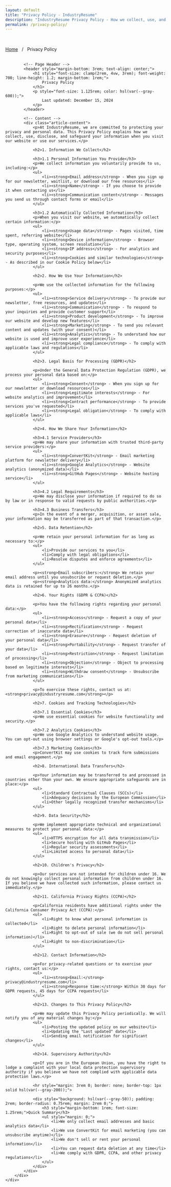 ```yaml
---
layout: default
title: "Privacy Policy - IndustryResume"
description: "IndustryResume Privacy Policy - How we collect, use, and protect your personal information."
permalink: /privacy-policy/
---
```


<section class="section" style="padding-top: 2rem;">
    <div class="container">
        <div style="max-width: 48rem; margin: 0 auto;">
            <!-- Breadcrumb -->
            <nav style="margin-bottom: 2rem;">
                <a href="{{ '/' | relative_url }}" class="btn-link" style="font-size: 0.875rem;">Home</a>
                <span style="color: hsl(var(--gray-300)); margin: 0 0.5rem;">/</span>
                <span style="color: hsl(var(--gray-600)); font-size: 0.875rem;">Privacy Policy</span>
            </nav>

            <!-- Page Header -->
            <header style="margin-bottom: 3rem; text-align: center;">
                <h1 style="font-size: clamp(2rem, 4vw, 3rem); font-weight: 700; line-height: 1.2; margin-bottom: 1rem;">
                    Privacy Policy
                </h1>
                <p style="font-size: 1.125rem; color: hsl(var(--gray-600));">
                    Last updated: December 15, 2024
                </p>
            </header>

            <!-- Content -->
            <div class="article-content">
                <p>At IndustryResume, we are committed to protecting your privacy and personal data. This Privacy Policy explains how we collect, use, disclose, and safeguard your information when you visit our website or use our services.</p>

                <h2>1. Information We Collect</h2>

                <h3>1.1 Personal Information You Provide</h3>
                <p>We collect information you voluntarily provide to us, including:</p>
                <ul>
                    <li><strong>Email address</strong> - When you sign up for our newsletter, waitlist, or download our free resources</li>
                    <li><strong>Name</strong> - If you choose to provide it when contacting us</li>
                    <li><strong>Communication content</strong> - Messages you send us through contact forms or email</li>
                </ul>

                <h3>1.2 Automatically Collected Information</h3>
                <p>When you visit our website, we automatically collect certain information:</p>
                <ul>
                    <li><strong>Usage data</strong> - Pages visited, time spent, referring website</li>
                    <li><strong>Device information</strong> - Browser type, operating system, screen resolution</li>
                    <li><strong>IP address</strong> - For analytics and security purposes</li>
                    <li><strong>Cookies and similar technologies</strong> - As described in our Cookie Policy below</li>
                </ul>

                <h2>2. How We Use Your Information</h2>

                <p>We use the collected information for the following purposes:</p>
                <ul>
                    <li><strong>Service delivery</strong> - To provide our newsletter, free resources, and updates</li>
                    <li><strong>Communication</strong> - To respond to your inquiries and provide customer support</li>
                    <li><strong>Product development</strong> - To improve our website and develop new features</li>
                    <li><strong>Marketing</strong> - To send you relevant content and updates (with your consent)</li>
                    <li><strong>Analytics</strong> - To understand how our website is used and improve user experience</li>
                    <li><strong>Legal compliance</strong> - To comply with applicable laws and regulations</li>
                </ul>

                <h2>3. Legal Basis for Processing (GDPR)</h2>

                <p>Under the General Data Protection Regulation (GDPR), we process your personal data based on:</p>
                <ul>
                    <li><strong>Consent</strong> - When you sign up for our newsletter or download resources</li>
                    <li><strong>Legitimate interests</strong> - For website analytics and improvement</li>
                    <li><strong>Contract performance</strong> - To provide services you've requested</li>
                    <li><strong>Legal obligation</strong> - To comply with applicable laws</li>
                </ul>

                <h2>4. How We Share Your Information</h2>

                <h3>4.1 Service Providers</h3>
                <p>We may share your information with trusted third-party service providers:</p>
                <ul>
                    <li><strong>ConvertKit</strong> - Email marketing platform for newsletter delivery</li>
                    <li><strong>Google Analytics</strong> - Website analytics (anonymized data)</li>
                    <li><strong>GitHub Pages</strong> - Website hosting service</li>
                </ul>

                <h3>4.2 Legal Requirements</h3>
                <p>We may disclose your information if required to do so by law or in response to valid requests by public authorities.</p>

                <h3>4.3 Business Transfers</h3>
                <p>In the event of a merger, acquisition, or asset sale, your information may be transferred as part of that transaction.</p>

                <h2>5. Data Retention</h2>

                <p>We retain your personal information for as long as necessary to:</p>
                <ul>
                    <li>Provide our services to you</li>
                    <li>Comply with legal obligations</li>
                    <li>Resolve disputes and enforce agreements</li>
                </ul>

                <p><strong>Email subscribers:</strong> We retain your email address until you unsubscribe or request deletion.</p>
                <p><strong>Analytics data:</strong> Anonymized analytics data is retained for up to 26 months.</p>

                <h2>6. Your Rights (GDPR & CCPA)</h2>

                <p>You have the following rights regarding your personal data:</p>
                <ul>
                    <li><strong>Access</strong> - Request a copy of your personal data</li>
                    <li><strong>Rectification</strong> - Request correction of inaccurate data</li>
                    <li><strong>Erasure</strong> - Request deletion of your personal data</li>
                    <li><strong>Portability</strong> - Request transfer of your data</li>
                    <li><strong>Restriction</strong> - Request limitation of processing</li>
                    <li><strong>Objection</strong> - Object to processing based on legitimate interests</li>
                    <li><strong>Withdraw consent</strong> - Unsubscribe from marketing communications</li>
                </ul>

                <p>To exercise these rights, contact us at: <strong>privacy@industryresume.com</strong></p>

                <h2>7. Cookies and Tracking Technologies</h2>

                <h3>7.1 Essential Cookies</h3>
                <p>We use essential cookies for website functionality and security.</p>

                <h3>7.2 Analytics Cookies</h3>
                <p>We use Google Analytics to understand website usage. You can opt-out using browser settings or Google's opt-out tools.</p>

                <h3>7.3 Marketing Cookies</h3>
                <p>ConvertKit may use cookies to track form submissions and email engagement.</p>

                <h2>8. International Data Transfers</h2>

                <p>Your information may be transferred to and processed in countries other than your own. We ensure appropriate safeguards are in place:</p>
                <ul>
                    <li>Standard Contractual Clauses (SCCs)</li>
                    <li>Adequacy decisions by the European Commission</li>
                    <li>Other legally recognized transfer mechanisms</li>
                </ul>

                <h2>9. Data Security</h2>

                <p>We implement appropriate technical and organizational measures to protect your personal data:</p>
                <ul>
                    <li>HTTPS encryption for all data transmission</li>
                    <li>Secure hosting with GitHub Pages</li>
                    <li>Regular security assessments</li>
                    <li>Limited access to personal data</li>
                </ul>

                <h2>10. Children's Privacy</h2>

                <p>Our services are not intended for children under 16. We do not knowingly collect personal information from children under 16. If you believe we have collected such information, please contact us immediately.</p>

                <h2>11. California Privacy Rights (CCPA)</h2>

                <p>California residents have additional rights under the California Consumer Privacy Act (CCPA):</p>
                <ul>
                    <li>Right to know what personal information is collected</li>
                    <li>Right to delete personal information</li>
                    <li>Right to opt-out of sale (we do not sell personal information)</li>
                    <li>Right to non-discrimination</li>
                </ul>

                <h2>12. Contact Information</h2>

                <p>For privacy-related questions or to exercise your rights, contact us:</p>
                <ul>
                    <li><strong>Email:</strong> privacy@industryresume.com</li>
                    <li><strong>Response time:</strong> Within 30 days for GDPR requests, 45 days for CCPA requests</li>
                </ul>

                <h2>13. Changes to This Privacy Policy</h2>

                <p>We may update this Privacy Policy periodically. We will notify you of any material changes by:</p>
                <ul>
                    <li>Posting the updated policy on our website</li>
                    <li>Updating the "Last updated" date</li>
                    <li>Sending email notification for significant changes</li>
                </ul>

                <h2>14. Supervisory Authority</h2>

                <p>If you are in the European Union, you have the right to lodge a complaint with your local data protection supervisory authority if you believe we have not complied with applicable data protection laws.</p>

                <hr style="margin: 3rem 0; border: none; border-top: 1px solid hsl(var(--gray-200));">

                <div style="background: hsl(var(--gray-50)); padding: 2rem; border-radius: 0.75rem; margin: 2rem 0;">
                    <h3 style="margin-bottom: 1rem; font-size: 1.25rem;">Quick Summary</h3>
                    <ul style="margin: 0;">
                        <li>We only collect email addresses and basic analytics data</li>
                        <li>We use ConvertKit for email marketing (you can unsubscribe anytime)</li>
                        <li>We don't sell or rent your personal information</li>
                        <li>You can request data deletion at any time</li>
                        <li>We comply with GDPR, CCPA, and other privacy regulations</li>
                    </ul>
                </div>
            </div>
        </div>
    </div>
</section>
